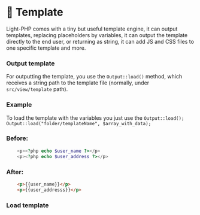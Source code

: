 # :art: Template

Light-PHP comes with a tiny but useful template engine, it can output templates, replacing placeholders by variables, it can output the template directly to the end user, or returning as string, it can add JS and CSS files to one specific template and more.  

### Output template
For outputting the template, you use the `Output::load()` method, which receives a string path to the template file (normally, under `src/view/template` path).  

### Example 
To load the template with the variables you just use the `Output::load();`  
`Output::load("folder/templateName", $array_with_data);`

### Before:
``` php
	<p><?php echo $user_name ?></p>
	<p><?php echo $user_address ?></p>
```


### After:
``` html
	<p>{{user_name}}</p>
	<p>{{user_addresss}}</p>
```

### Load template
